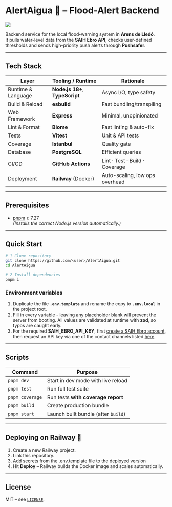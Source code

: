 # AlertAigua 🌊 – Flood-Alert Backend

![](../../actions/workflows/ci.yml/badge.svg)

Backend service for the local flood-warning system in **Arens de Lledó**.  
It pulls water-level data from the **SAIH Ebro API**, checks user-defined thresholds and sends high-priority push alerts through **Pushsafer**.

---

## Tech Stack

| Layer               | Tooling / Runtime                       | Rationale                              |
| ------------------- | --------------------------------------- | -------------------------------------- |
| Runtime & Language  | **Node.js 18+**, **TypeScript**         | Async I/O, type safety                 |
| Build & Reload      | **esbuild**                             | Fast bundling/transpiling              |
| Web Framework       | **Express**                             | Minimal, unopinionated                 |
| Lint & Format       | **Biome**                               | Fast linting & auto-fix                |
| Tests               | **Vitest**                              | Unit & API tests                       |
| Coverage            | **Istanbul**                            | Quality gate                           |
| Database            | **PostgreSQL**                          | Efficient queries                      |
| CI/CD               | **GitHub Actions**                      | Lint · Test · Build · Coverage         |
| Deployment          | **Railway** (Docker)                    | Auto-scaling, low ops overhead         |

---

## Prerequisites

- [pnpm](https://pnpm.io/installation) ≥ 7.27  
  *(Installs the correct Node.js version automatically.)*

---

## Quick Start

```bash
# 1 Clone repository
git clone https://github.com/<user>/AlertAigua.git
cd AlertAigua

# 2 Install dependencies
pnpm i
````

### Environment variables
  1. Duplicate the file **`.env.template`** and rename the copy to **`.env.local`** in the project root.
  2. Fill in every variable - leaving any placeholder blank will prevent the server from booting. All values are validated at runtime with **zod**, so typos are caught early.
  3. For the required **SAIH_EBRO_API_KEY**, first [create a SAIH Ebro account](https://www.saihebro.com/usuarios/registro), then request an API key via one of the contact channels listed [here](https://www.saihebro.com/contacto/direcciones).

---

## Scripts

| Command         | Purpose                             |
| --------------- | ----------------------------------- |
| `pnpm dev`      | Start in dev mode with live reload  |
| `pnpm test`     | Run full test suite                 |
| `pnpm coverage` | Run tests **with coverage report**  |
| `pnpm build`    | Create production bundle            |
| `pnpm start`    | Launch built bundle (after `build`) |

---

## Deploying on Railway 🚂

1. Create a new Railway project.
2. Link this repository.
3. Add secrets from the .env.template file to the deployed version
4. Hit **Deploy** – Railway builds the Docker image and scales automatically.

---

## License

MIT – see [`LICENSE`](LICENSE).
